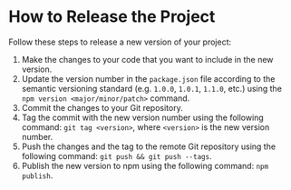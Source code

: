 # How to Release the Project

Follow these steps to release a new version of your project:

1. Make the changes to your code that you want to include in the new version.
2. Update the version number in the `package.json` file according to the semantic versioning standard (e.g. `1.0.0`, `1.0.1`, `1.1.0`, etc.) using the `npm version <major/minor/patch>` command.
3. Commit the changes to your Git repository.
4. Tag the commit with the new version number using the following command: `git tag <version>`, where `<version>` is the new version number.
5. Push the changes and the tag to the remote Git repository using the following command: `git push && git push --tags`.
6. Publish the new version to npm using the following command: `npm publish`.
